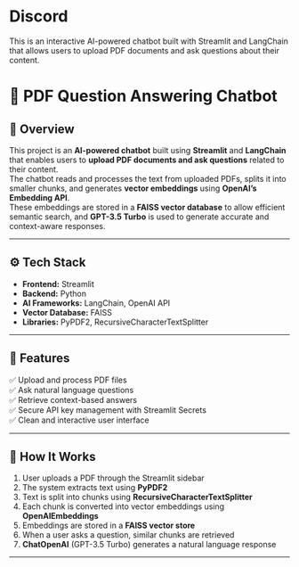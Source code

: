 # Discord
This is an interactive AI-powered chatbot built with Streamlit and LangChain that allows users to upload PDF documents and ask questions about their content. 
# 🧠 PDF Question Answering Chatbot

## 📘 Overview
This project is an **AI-powered chatbot** built using **Streamlit** and **LangChain** that enables users to **upload PDF documents and ask questions** related to their content.  
The chatbot reads and processes the text from uploaded PDFs, splits it into smaller chunks, and generates **vector embeddings** using **OpenAI’s Embedding API**.  
These embeddings are stored in a **FAISS vector database** to allow efficient semantic search, and **GPT-3.5 Turbo** is used to generate accurate and context-aware responses.

---

## ⚙️ Tech Stack
- **Frontend:** Streamlit  
- **Backend:** Python  
- **AI Frameworks:** LangChain, OpenAI API  
- **Vector Database:** FAISS  
- **Libraries:** PyPDF2, RecursiveCharacterTextSplitter  

---

## 🚀 Features
✅ Upload and process PDF files  
✅ Ask natural language questions  
✅ Retrieve context-based answers  
✅ Secure API key management with Streamlit Secrets  
✅ Clean and interactive user interface  

---

## 🧩 How It Works
1. User uploads a PDF through the Streamlit sidebar  
2. The system extracts text using **PyPDF2**  
3. Text is split into chunks using **RecursiveCharacterTextSplitter**  
4. Each chunk is converted into vector embeddings using **OpenAIEmbeddings**  
5. Embeddings are stored in a **FAISS vector store**  
6. When a user asks a question, similar chunks are retrieved  
7. **ChatOpenAI** (GPT-3.5 Turbo) generates a natural language response  

---

